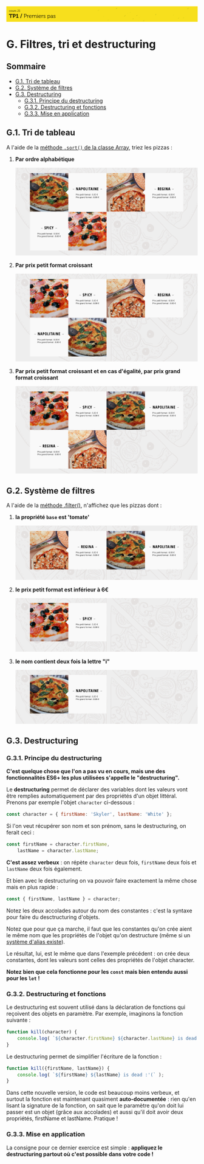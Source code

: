 <img src="images/readme/header-small.jpg" >

# G. Filtres, tri et destructuring <!-- omit in toc -->

## Sommaire <!-- omit in toc -->
- [G.1. Tri de tableau](#g1-tri-de-tableau)
- [G.2. Système de filtres](#g2-système-de-filtres)
- [G.3. Destructuring](#g3-destructuring)
	- [G.3.1. Principe du destructuring](#g31-principe-du-destructuring)
	- [G.3.2. Destructuring et fonctions](#g32-destructuring-et-fonctions)
	- [G.3.3. Mise en application](#g33-mise-en-application)

## G.1. Tri de tableau
A l'aide de la [méthode `.sort()` de la classe Array](https://developer.mozilla.org/fr/docs/Web/JavaScript/Reference/Objets_globaux/Array/sort), triez les pizzas :
1. **Par ordre alphabétique**

	<img src="images/readme/pizzaland-05.png" />

1. **Par prix petit format croissant**

	<img src="images/readme/pizzaland-06.png" />


1. **Par prix petit format croissant et en cas d'égalité, par prix grand format croissant**

	<img src="images/readme/pizzaland-07.png" />



## G.2. Système de filtres
A l'aide de la [méthode .filter()](https://developer.mozilla.org/fr/docs/Web/JavaScript/Reference/Objets_globaux/Array/filter), n'affichez que les pizzas dont :
1. **la propriété `base` est 'tomate'**

	<img src="images/readme/pizzaland-08.png" />

1. **le prix petit format est inférieur à 6€**

	<img src="images/readme/pizzaland-09.png" />

1. **le nom contient deux fois la lettre "i"**

	<img src="images/readme/pizzaland-10.png" />

## G.3. Destructuring

### G.3.1. Principe du destructuring
**C'est quelque chose que l'on a pas vu en cours, mais une des fonctionnalités ES6+ les plus utilisées s'appelle le "destructuring".**

Le **destructuring** permet de déclarer des variables dont les valeurs vont être remplies automatiquement par des propriétés d'un objet littéral. Prenons par exemple l'objet `character` ci-dessous :

```js
const character = { firstName: 'Skyler', lastName: 'White' };
```

Si l'on veut récupérer son nom et son prénom, sans le destructuring, on ferait ceci :
```js
const firstName = character.firstName,
	lastName = character.lastName;
```
**C'est assez verbeux** : on répète `character` deux fois, `firstName` deux fois et `lastName` deux fois également.

Et bien avec le destructuring on va pouvoir faire exactement la même chose mais en plus rapide :
```js
const { firstName, lastName } = character;
```

Notez les deux accolades autour du nom des constantes : c'est la syntaxe pour faire du desctructuring d'objets.

Notez que pour que ça marche, il faut que les constantes qu'on crée aient le même nom que les propriétés de l'objet qu'on destructure (même si un [système d'alias existe](https://developer.mozilla.org/fr/docs/Web/JavaScript/Reference/Op%C3%A9rateurs/Affecter_par_d%C3%A9composition#Affecter_avec_un_nom_diff%C3%A9rent)).

Le résultat, lui, est le même que dans l'exemple précédent : on crée deux constantes, dont les valeurs sont celles des propriétés de l'objet character.

**Notez bien que cela fonctionne pour les `const` mais bien entendu aussi pour les `let` !**

### G.3.2. Destructuring et fonctions
Le destructuring est souvent utilisé dans la déclaration de fonctions qui reçoivent des objets en paramètre. Par exemple, imaginons la fonction suivante :

```js
function kill(character) {
	console.log( `${character.firstName} ${character.lastName} is dead :'(` );
}
```

Le destructuring permet de simplifier l'écriture de la fonction :
```js
function kill({firstName, lastName}) {
	console.log( `${firstName} ${lastName} is dead :'(` );
}
```

Dans cette nouvelle version, le code est beaucoup moins verbeux, et surtout la fonction est maintenant quasiment **auto-documentée** : rien qu'en lisant la signature de la fonction, on sait que le paramètre qu'on doit lui passer est un objet (grâce aux accolades) et aussi qu'il doit avoir deux propriétés, firstName et lastName. Pratique !

### G.3.3. Mise en application
La consigne pour ce dernier exercice est simple : **appliquez le destructuring partout où c'est possible dans votre code !**